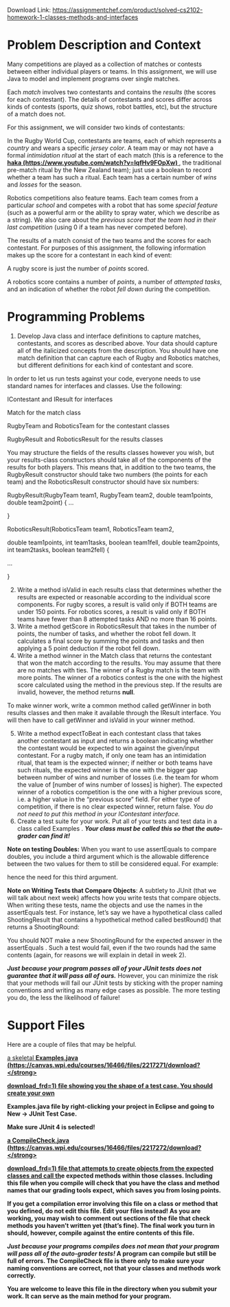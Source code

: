 Download Link: https://assignmentchef.com/product/solved-cs2102-homework-1-classes-methods-and-interfaces
<br>



<h1>Problem Description and Context</h1>

Many competitions are played as a collection of matches or contests between either individual players or teams. In this assignment, we will use Java to model and implement programs over single matches.

Each <em>match</em> involves two contestants and contains the <em>results</em> (the scores for each contestant). The details of contestants and scores differ across kinds of contests (sports, quiz shows, robot battles, etc), but the structure of a match does not.

For this assignment, we will consider two kinds of contestants:

In the Rugby World Cup, contestants are teams, each of which represents a <em>country</em> and wears a specific <em>jersey color</em>. A team may or may not have a formal <em>intimidation ritual</em> at the start of each match (this is a reference to the <a href="https://www.youtube.com/watch?v=IqfHv9FOpXw"><strong>haka</strong></a><a href="https://www.youtube.com/watch?v=IqfHv9FOpXw"><strong> (https://www.</strong></a><a href="https://www.youtube.com/watch?v=IqfHv9FOpXw"><strong>y</strong></a><a href="https://www.youtube.com/watch?v=IqfHv9FOpXw"><strong>outube.com/watch?v=IqfHv9FOpXw) </strong></a><a href="https://www.youtube.com/watch?v=IqfHv9FOpXw">,</a> the traditional pre-match ritual by the New Zealand team); just use a boolean to record whether a team has such a ritual. Each team has a certain number of <em>wins</em> and <em>losses</em> for the season.

Robotics competitions also feature teams. Each team comes from a particular <em>school</em> and competes with a robot that has some <em>special feature</em> (such as a powerful arm or the ability to spray water, which we describe as a string). We also care about the <em>previous score that the team had in their last competition</em> (using 0 if a team has never competed before).

The results of a match consist of the two teams and the scores for each contestant. For purposes of this assignment, the following information makes up the score for a contestant in each kind of event:

A rugby score is just the number of <em>points</em> scored.

A robotics score contains a number of <em>points</em>, a number of <em>attempted tasks</em>, and an indication of whether the robot <em>fell down</em> during the competition.

<h1>Programming Problems</h1>

<ol>

 <li>Develop Java class and interface definitions to capture matches, contestants, and scores as described above. Your data should capture all of the italicized concepts from the description. You should have one match definition that can capture each of Rugby and Robotics matches, but different definitions for each kind of contestant and score.</li>

</ol>

In order to let us run tests against your code, everyone needs to use standard names for interfaces and classes. Use the following:

IContestant and IResult for interfaces

Match for the match class

RugbyTeam and RoboticsTeam for the contestant classes

RugbyResult and RoboticsResult for the results classes

You may structure the fields of the results classes however you wish, but your results-class constructors should take all of the components of the results for both players. This means that, in addition to the two teams, the RugbyResult constructor should take two numbers (the points for each team) and the RoboticsResult constructor should have six numbers:

RugbyResult(RugbyTeam team1, RugbyTeam team2, double team1points, double team2point) {      …

}

RoboticsResult(RoboticsTeam team1, RoboticsTeam team2,

double team1points, int team1tasks, boolean team1fell,                  double team2points, int team2tasks, boolean team2fell) {

…

}

<ol start="2">

 <li>Write a method isValid in each results class that determines whether the results are expected or reasonable according to the individual score components. For rugby scores, a result is valid only if BOTH teams are under 150 points. For robotics scores, a result is valid only if BOTH teams have fewer than 8 attempted tasks AND no more than 16 points.</li>

 <li>Write a method getScore in RoboticsResult that takes in the number of points, the number of tasks, and whether the robot fell down. It calculates a final score by summing the points and tasks and then applying a 5 point deduction if the robot fell down.</li>

 <li>Write a method winner in the Match class that returns the contestant that won the match according to the results. You may assume that there are no matches with ties. The winner of a Rugby match is the team with more points. The winner of a robotics contest is the one with the highest score calculated using the method in the previous step. If the results are invalid, however, the method returns <strong>null</strong>.</li>

</ol>

To make winner work, write a common method called getWinner in both results classes and then make it available through the IResult interface. You will then have to call getWinner and isValid in your winner method.

<ol start="5">

 <li>Write a method expectToBeat in each contestant class that takes another contestant as input and returns a boolean indicating whether the contestant would be expected to win against the given/input contestant. For a rugby match, if only one team has an intimidation ritual, that team is the expected winner; if neither or both teams have such rituals, the expected winner is the one with the bigger gap between number of wins and number of losses (i.e. the team for whom the value of [number of wins number of losses] is higher). The expected winner of a robotics competition is the one with a higher previous score, i.e. a higher value in the “previous score” field. For either type of competition, if there is no clear expected winner, return false. <em>You do not need to put this method in your IContestant interface.</em></li>

 <li>Create a test suite for your work. Put all of your tests and test data in a class called Examples . <strong><em>Your class must be called this so that the auto-grader can find it!</em></strong></li>

</ol>

<strong>Note on testing Doubles:</strong> When you want to use assertEquals to compare doubles, you include a third argument which is the allowable difference between the two values for them to still be considered equal. For example:

hence the need for this third argument.

<strong>Note on Writing Tests that Compare Objects</strong>: A subtlety to JUnit (that we will talk about next week) affects how you write tests that compare objects. When writing these tests, name the objects and use the names in the assertEquals test. For instance, let’s say we have a hypothetical class called ShootingResult that contains a hypothetical method called bestRound() that returns a ShootingRound:

You should NOT make a new ShootingRound for the expected answer in the assertEquals . Such a test would fail, even if the two rounds had the same contents (again, for reasons we will explain in detail in week 2).

<strong><em>Just because your program passes all of your JUnit tests does not guarantee that it will pass all of ours.</em></strong> However, you can minimize the risk that your methods will fail our JUnit tests by sticking with the proper naming conventions and writing as many edge cases as possible. The more testing you do, the less the likelihood of failure!

<h1>Support Files</h1>

Here are a couple of files that may be helpful.

<a href="https://canvas.wpi.edu/courses/16466/files/2217271/download?download_frd=1">a skeletal </a><a href="https://canvas.wpi.edu/courses/16466/files/2217271/download?download_frd=1"><strong>Examples.</strong></a><a href="https://canvas.wpi.edu/courses/16466/files/2217271/download?download_frd=1"><strong>j</strong></a><a href="https://canvas.wpi.edu/courses/16466/files/2217271/download?download_frd=1"><strong>ava</strong></a> <a href="https://canvas.wpi.edu/courses/16466/files/2217271/download?download_frd=1"><strong> </strong></a><a href="https://canvas.wpi.edu/courses/16466/files/2217271/download?download_frd=1"><strong>(https://canvas.wpi.edu/courses/16466/files/2217271/download?</strong></a>

<a href="https://canvas.wpi.edu/courses/16466/files/2217271/download?download_frd=1"><strong>download_frd=1) </strong></a><a href="https://canvas.wpi.edu/courses/16466/files/2217271/download?download_frd=1">file showing you the shape of a test case. You should create your own</a>

Examples.java file by right-clicking your project in Eclipse and going to New -&gt; JUnit Test Case.

<strong>Make sure JUnit 4 is selected!</strong>

<a href="https://canvas.wpi.edu/courses/16466/files/2217272/download?download_frd=1">a </a><a href="https://canvas.wpi.edu/courses/16466/files/2217272/download?download_frd=1"><strong>CompileCheck.</strong></a><a href="https://canvas.wpi.edu/courses/16466/files/2217272/download?download_frd=1"><strong>j</strong></a><a href="https://canvas.wpi.edu/courses/16466/files/2217272/download?download_frd=1"><strong>ava</strong></a> <a href="https://canvas.wpi.edu/courses/16466/files/2217272/download?download_frd=1"><strong> </strong></a><a href="https://canvas.wpi.edu/courses/16466/files/2217272/download?download_frd=1"><strong>(https://canvas.wpi.edu/courses/16466/files/2217272/download?</strong></a>

<a href="https://canvas.wpi.edu/courses/16466/files/2217272/download?download_frd=1"><strong>download_frd=1) </strong></a><a href="https://canvas.wpi.edu/courses/16466/files/2217272/download?download_frd=1">file that attempts to create objects from the expected classes and call th</a>e expected methods within those classes. Including this file when you compile will check that you have the class and method names that our grading tools expect, which saves you from losing points.

If you get a compilation error involving this file on a class or method that you defined, <strong>do not edit this file. Edit your files instead!</strong> As you are working, you may wish to comment out sections of the file that check methods you haven’t written yet (that’s fine). The final work you turn in should, however, compile against the entire contents of this file.

<strong><em>Just because your programs compiles does not mean that your program will pass all of the auto-grader tests!</em></strong> A program can compile but still be full of errors. The CompileCheck file is there only to make sure your naming conventions are correct, not that your classes and methods work correctly.

You are welcome to leave this file in the directory when you submit your work. It can serve as the main method for your program.


